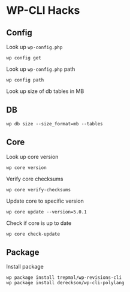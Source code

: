 # WP-CLI Hacks

## Config

Look up `wp-config.php`

```
wp config get
```

Look up `wp-config.php` path

```
wp config path
```
Look up size of db tables in MB

## DB

```
wp db size --size_format=mb --tables
```

## Core

Look up core version

```
wp core version
```

Verify core checksums

```
wp core verify-checksums
```

Update core to specific version

```
wp core update --version=5.0.1
```

Check if core is up to date

```
wp core check-update
```

## Package

Install package

```
wp package install trepmal/wp-revisions-cli
wp package install dereckson/wp-cli-polylang
```


